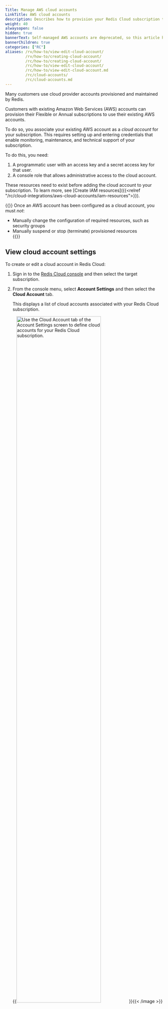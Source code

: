 ```yaml
---
Title: Manage AWS cloud accounts
LinkTitle: AWS cloud accounts
description: Describes how to provision your Redis Cloud subscription to use existing cloud provider accounts.
weight: 40
alwaysopen: false
hidden: true
bannerText: Self-managed AWS accounts are deprecated, so this article has been archived.
bannerChildren: true
categories: ["RC"]
aliases: /rv/how-to/view-edit-cloud-account/
         /rv/how-to/creating-cloud-account/
         /rc/how-to/creating-cloud-account/
         /rc/how-to/view-edit-cloud-account/
         /rc/how-to/view-edit-cloud-account.md
         /rc/cloud-accounts/
         /rc/cloud-accounts.md
---
```


Many customers use cloud provider accounts provisioned and maintained by Redis.  

Customers with existing Amazon Web Services (AWS) accounts can provision their Flexible or Annual subscriptions to use their existing AWS accounts.  

To do so, you associate your existing AWS account as a _cloud account_ for your subscription.  This requires setting up and entering credentials that enable monitoring, maintenance, and technical support of your subscription.

To do this, you need:

1. A programmatic user with an access key and a secret access key for that user.
1. A console role that allows administrative access to the cloud account.

These resources need to exist before adding the cloud account to your subscription.  To learn more, see [Create IAM resources]({{<relref "/rc/cloud-integrations/aws-cloud-accounts/iam-resources">}}).

{{<note>}}
Once an AWS account has been configured as a cloud account, you must _not_:
- Manually change the configuration of required resources, such as security groups<br/>
- Manually suspend or stop (terminate) provisioned resources</br>
{{</note>}}

## View cloud account settings

To create or edit a cloud account in Redis Cloud:

1. Sign in to the [Redis Cloud console](https://app.redislabs.com/) and then select the target subscription.

1. From the console menu, select **Account Settings** and then select the **Cloud Account** tab.

    This displays a list of cloud accounts associated with your Redis Cloud subscription.

    {{<image filename="images/rc/account-settings-cloud-account-tab.png" alt="Use the Cloud Account tab of the Account Settings screen to define cloud accounts for your Redis Cloud subscription." width="75%">}}{{< /image >}}

The **Cloud account** tab lets you manage cloud accounts associated with your Redis Cloud subscription.

The **Cloud Account** tab is not available (or supported) for Free or Fixed Redis Cloud subscriptions.  If you do not see a **Cloud Account** tab on the Account Settings page, verify that you have selected a Flexible or Annual subscription. 

## Add a new cloud account

To add a new cloud account to your Redis Cloud subscription, select the **Add** button from the Cloud Account tab of the Account Settings screen.

{{<image filename="images/rc/icon-cloud-account-add.png" alt="Use the Add button to add new cloud accounts to your Redis Cloud subscription." width="36px">}}{{< /image >}}

This displays the **Add cloud account** dialog

{{<image filename="images/rc/account-settings-prompt-add-cloud-account.png" alt="Use the Add cloud account prompt to enter the details of the cloud account." width="50%">}}{{< /image >}}

Each of the following fields are required.

|Setting|Description|
|-------|-----------|
| _Account name_ | A descriptive name for your cloud account settings |
| _AWS&nbsp;access&nbsp;key_ | The AWS access key for the programmatic user created to support your cloud account settings |
| _AWS&nbsp;secret&nbsp;key_ | The AWS secret key for the programmatic user created to support your cloud account settings |
| _IAM role name_ | The name of the AWS console role with access to the AWS console |

Use the **Add account** button to save your cloud account details.

{{<image filename="images/rc/button-cloud-account-add.png" alt="Use the Add account button to save the details of your new cloud account." width="140px">}}{{< /image >}}

Be sure to create the resources before adding the cloud account to your subscription, as they're used to verify access to the cloud account.  The details can be saved only after access is verified.

When problems occur, an information icon appears and the field is highlighted in red.  When this happens, the icon includes a tooltip that explains the issue.

{{<image filename="images/rc/account-settings-prompt-cloud-account-error.png" alt="When errors occur, the field is highlighted in red and a notification icon appears.  The icon tooltip describes the problem." width="50%">}}{{< /image >}}

If the **Add account** button is inactive, verify that:

- You've specified all field values correctly
- The resources exist in your AWS account
- Each resource provides the required level of access

For help, see [Create IAM resources]({{<relref "/rc/cloud-integrations/aws-cloud-accounts/iam-resources">}}).

## Edit cloud account details

To update the details of a cloud account associated with your Redis Cloud subscription, select the cloud account from the **Cloud account** tab and then select the **Edit** button.

{{<image filename="images/rc/icon-cloud-account-edit.png" alt="Use the Edit button to update cloud account details." width="36px">}}{{< /image >}}

This displays the **Edit cloud account** dialog:

{{<image filename="images/rc/account-settings-prompt-edit-cloud-account.png" alt="Use the Edit cloud account prompt to update the details of the cloud account." width="50%">}}{{< /image >}}

|Setting|Description|
|-------|-----------|
| _Account name_ | A descriptive name for your cloud account settings |
| _AWS access key_ | The AWS access key for the programmatic user created to support your cloud account settings |
| _AWS secret key_ | The AWS secret key for the programmatic user created to support your cloud account settings |
| <nobr>_AWS console username_</nobr> | The username for the AWS console |
| _AWS console password_ | The password for AWS console access |

Use the **Update account** button to save your changes.

{{<image filename="images/rc/button-cloud-account-update.png" alt="Use the Update account button to save the updated cloud account details." width="140px">}}{{< /image >}}

## Delete cloud account details

To remove a cloud account from your Redis cloud subscription, select the cloud account from the **Cloud account** tab and then select the **Delete** button.

{{<image filename="images/rc/icon-cloud-account-delete.png" alt="Use the Delete button to remove cloud account details." width="36px">}}{{< /image >}}

## Dedicated IAM resources

We strongly recommend using dedicated identity and access management (IAM) resources to manage your AWS cloud accounts.  These resources should not be shared with any other task, account, or process.

To learn more, see [Create IAM resources for AWS cloud accounts]({{<relref "/rc/cloud-integrations/aws-cloud-accounts/iam-resources">}}).
